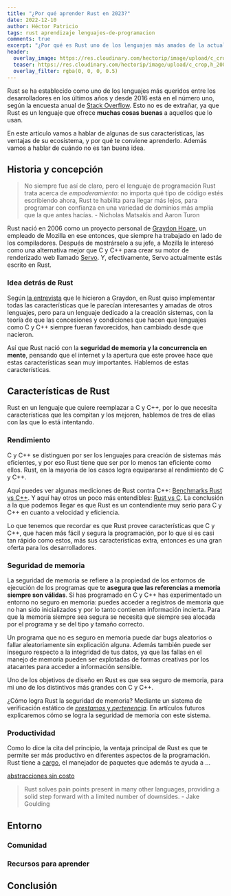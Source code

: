 ```yaml
---
title: "¿Por qué aprender Rust en 2023?"
date: 2022-12-10
author: Héctor Patricio
tags: rust aprendizaje lenguajes-de-programacion
comments: true
excerpt: "¿Por qué es Rust uno de los lenguajes más amados de la actualiad? ¿Te conviene aprenderlo? Vamos a platicar de eso en este artículo."
header:
  overlay_image: https://res.cloudinary.com/hectorip/image/upload/c_crop,h_400,w_1024/v1670303988/DALL_E_2022-12-05_13.19.43_-_rust_on_a_gold_wall_digital_art_illustration_cinematic_m5cplm.png
  teaser: https://res.cloudinary.com/hectorip/image/upload/c_crop,h_200,w_512/v1670303988/DALL_E_2022-12-05_13.19.43_-_rust_on_a_gold_wall_digital_art_illustration_cinematic_m5cplm.png
  overlay_filter: rgba(0, 0, 0, 0.5)
---
```


Rust se ha establecido como uno de los lenguajes más queridos entre los desarrolladores en los últimos años y desde 2016 está en el número uno, según la encuesta anual de [Stack Overflow](https://insights.stackoverflow.com/survey/2016#technology-most-loved-dreaded-and-wanted). Esto no es de extrañar, ya que Rust es un lenguaje que ofrece **muchas cosas buenas** a aquellos que lo usan.

En este artículo vamos a hablar de algunas de sus características, las ventajas de su ecosistema, y por qué te conviene aprenderlo. Además vamos a hablar de cuándo no es tan buena idea.

## Historia y concepción

> No siempre fue así de claro, pero el lenguaje de programación Rust trata acerca de _empoderamiento_: no importa qué tipo de código estés escribiendo ahora, Rust te habilita para llegar más lejos, para programar con confianza en una variedad de dominios más amplia que la que antes hacías. - Nicholas Matsakis and Aaron Turon

Rust nació en 2006 como un proyecto personal de [Graydon Hoare](https://github.com/graydon), un empleado de Mozilla en ese entonces, que siempre ha trabajado en lado de los compiladores. Después de mostrárselo a su jefe, a Mozilla le interesó como una alternativa mejor que C y C++ para crear su motor de renderizado web llamado [Servo](https://servo.org/). Y, efectivamente, Servo actualmente estás escrito en Rust.

### Idea detrás de Rust

Según [la entrevista](https://www.infoq.com/news/2012/08/Interview-Rust/) que le hicieron a Graydon, en Rust quiso implementar todas las características que le parecían interesantes y amadas de otros lenguajes, pero para un lenguaje dedicado a la creación sistemas, con la teoría de que las concesiones y condiciones que hacen que lenguajes como C y C++ siempre fueran favorecidos, han cambiado desde que nacieron.

Así que Rust nació con la **seguridad de memoria y la concurrencia en mente**, pensando que el internet y la apertura que este provee hace que estas características sean muy importantes. Hablemos de estas características.

## Características de Rust

Rust en un lenguaje que quiere reemplazar a C y C++, por lo que necesita características que les compitan y los mejoren, hablemos de tres de ellas con las que lo está intentando.

### Rendimiento

C y C++ se distinguen por ser los lenguajes para creación de sistemas más eficientes, y por eso Rust tiene que ser por lo menos tan eficiente como ellos. Rust, en la mayoría de los casos logra equipararse al rendimiento de C y C++.

Aquí puedes ver algunas mediciones de Rust contra C++: [Benchmarks Rust vs C++](https://programming-language-benchmarks.vercel.app/cpp-vs-rust). Y aquí hay otros un poco más entendibles: [Rust vs C](https://levelup.gitconnected.com/which-is-faster-rust-or-c-lets-find-out-who-is-the-usain-bolt-87495c774c8). La conclusión a la que podemos llegar es que Rust es un contendiente muy serio para C y C++ en cuanto a velocidad y eficiencia.

Lo que tenemos que recordar es que Rust provee características que C y C++, que hacen más fácil y segura la programación, por lo que si es casi tan rápido como estos, más sus características extra, entonces es una gran oferta para los desarrolladores.

### Seguridad de memoria

La seguridad de memoria se refiere a la propiedad de los entornos de ejecución de los programas que te **asegura que las referencias a memoria siempre son válidas**. Si has programado en C y C++ has experimentado un entorno no seguro en memoria: puedes acceder a registros de memoria que no han sido inicializados y por lo tanto contienen información incierta. Para que la memoria siempre sea segura se necesita que siempre sea alocada por el programa y se del tipo y tamaño correcto.

Un programa que no es seguro en memoria puede dar bugs aleatorios o fallar aleatoriamente sin explicación alguna. Además también puede ser inseguro respecto a la integridad de tus datos, ya que las fallas en el manejo de memoria pueden ser explotadas de formas creativas por los atacantes para acceder a información sensible.

Uno de los objetivos de diseño en Rust es que sea seguro de memoria, para mi uno de los distintivos más grandes con C y C++.

¿Cómo logra Rust la seguridad de memoria? Mediante un sistema de verificación estático de [_prestamos_ y _pertenencia_](https://doc.rust-lang.org/book/ch04-00-understanding-ownership.html). En artículos futuros explicaremos cómo se logra la seguridad de memoria con este sistema.

### Productividad

Como lo dice la cita del principio, la ventaja principal de Rust es que te permite ser más productivo en diferentes aspectos de la programación. Rust tiene a [cargo](https://doc.rust-lang.org/cargo/), el manejador de paquetes que además te ayuda a ...

[abstracciones sin costo](https://boats.gitlab.io/blog/post/zero-cost-abstractions/)

> Rust solves pain points present in many other languages, providing a solid step forward with a limited number of downsides. - Jake Goulding

## Entorno

### Comunidad

### Recursos para aprender

## Conclusión
